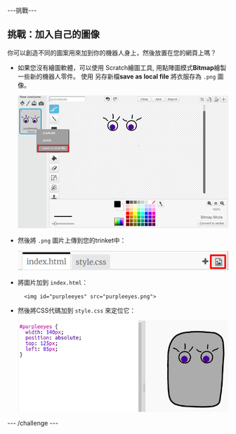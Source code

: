 \---挑戰\---

## 挑戰：加入自己的圖像

你可以創造不同的圖案用來加到你的機器人身上，然後放置在您的網頁上嗎？

+ 如果您沒有繪圖軟體，可以使用 Scratch繪圖工具, 用點陣圖模式**Bitmap**繪製一些新的機器人零件。 使用 另存新檔**save as local file** 將衣服存為 `.png` 圖像。
    
    ![截圖](images/robot-scratch-paint.png)

+ 然後將 `.png` 圖片上傳到您的trinket中：
    
    ![截圖](images/robot-image-add.png)

+ 將圖片加到 `index.html`：
    
        <img id="purpleeyes" src="purpleeyes.png">
        

+ 然後將CSS代碼加到 `style.css` 來定位它：
    
    ![截圖](images/robot-use-purple-eyes.png)

\--- /challenge \---